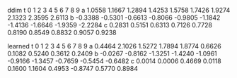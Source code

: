 ddim
t  0      1       2      3       4       5       6      7      8      9
a 1.0558  1.1667  1.2894  1.4253 1.5758 1.7426 1.9274 2.1323 2.3595 2.6113
b -0.3388 -0.5301 -0.6613 -0.8066 -0.9805 -1.1842 -1.4136 -1.6646 -1.9359 -2.2284
c 0.2831  0.5151  0.6313  0.7126 0.7728 0.8190 0.8549 0.8832 0.9057 0.9238

learned
t  0       1       2      3       4       5       6      7      8      9
a  0.4464  2.1026  1.5272 1.7894  1.8774  0.6626  0.1082 0.5240 0.3612 0.2409
b -0.0267 -0.8162 -1.3251 -1.4240 -1.0961 -0.9166 -1.3457 -0.7659 -0.5454 -0.6482
c  0.0014  0.0006  0.4669  0.0118  0.1600 1.1604  0.4953 -0.8747 0.5770 0.8984